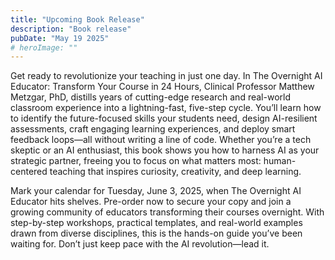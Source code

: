 ```yaml
---
title: "Upcoming Book Release"
description: "Book release"
pubDate: "May 19 2025"
# heroImage: ""
---
```


Get ready to revolutionize your teaching in just one day. In The Overnight AI Educator: Transform Your Course in 24 Hours, Clinical Professor Matthew Metzgar, PhD, distills years of cutting-edge research and real-world classroom experience into a lightning-fast, five-step cycle. You’ll learn how to identify the future-focused skills your students need, design AI-resilient assessments, craft engaging learning experiences, and deploy smart feedback loops—all without writing a line of code. Whether you’re a tech skeptic or an AI enthusiast, this book shows you how to harness AI as your strategic partner, freeing you to focus on what matters most: human-centered teaching that inspires curiosity, creativity, and deep learning.

Mark your calendar for Tuesday, June 3, 2025, when The Overnight AI Educator hits shelves. Pre-order now to secure your copy and join a growing community of educators transforming their courses overnight. With step-by-step workshops, practical templates, and real-world examples drawn from diverse disciplines, this is the hands-on guide you’ve been waiting for. Don’t just keep pace with the AI revolution—lead it.
